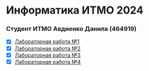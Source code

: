 # Информатика ИТМО 2024
### Студент ИТМО Авдиенко Данила (464919)

- [x] [Лабораторная работа №1](https://github.com/an3ks/IT-ITMO-2024/blob/main/report%20lab1.md)
- [x] [Лабораторная работа №2](https://github.com/an3ks/IT-ITMO-2024/blob/main/report-IT-lab2.md)
- [x] [Лабораторная работа №3](https://github.com/an3ks/IT-ITMO-2024/blob/main/Lab3%20Report%20%2B%20screenshots/report%20lab3.md)
- [x] [Лабораторная работа №4](https://github.com/an3ks/IT-ITMO-2024/blob/main/report4.md)
